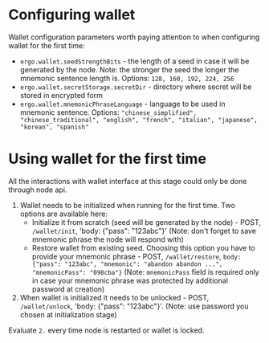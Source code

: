 # Configuring wallet

Wallet configuration parameters worth paying attention to when configuring wallet for the first time:
* `ergo.wallet.seedStrengthBits` - the length of a seed in case it will be generated by the node. Note: the stronger the seed the longer the mnemonic sentence length is. Options: `128, 160, 192, 224, 256`
* `ergo.wallet.secretStorage.secretDir` - directory where secret will be stored in encrypted form
* `ergo.wallet.mnemonicPhraseLanguage` - language to be used in mnemonic sentence. Options: `"chinese_simplified", "chinese_traditional", "english", "french", "italian", "japanese", "korean", "spanish"`

# Using wallet for the first time

All the interactions with wallet interface at this stage could only be done through node api.

1. Wallet needs to be initialized when running for the first time. Two options are available here: 
    * Initialize it from scratch (seed will be generated by the node) - POST, `/wallet/init`, 'body: {"pass": "123abc"}' (Note: don't forget to save mnemonic phrase the node will respond with)
    * Restore wallet from existing seed. Choosing this option you have to provide your mnemonic phrase - POST, `/wallet/restore`, `body: {"pass": "123abc", "mnemonic": "abandon abandon ...", "mnemonicPass": "098cba"}` (Note: `mnemonicPass` field is required only in case your mnemonic phrase was protected by additional password at creation)
2. When wallet is initialized it needs to be unlocked - POST, `/wallet/unlock`, 'body: {"pass": "123abc"}'. (Note: use password you chosen at initialization stage)

Evaluate `2.` every time node is restarted or wallet is locked.